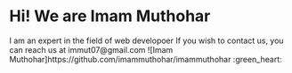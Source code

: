 <h1>Hi! We are Imam Muthohar </h1>
I am an expert in the field of web developoer
If you wish to contact us, you can reach us at immut07@gmail.com
![Imam Muthohar]https://github.com/imammuthohar/imammuthohar
:green_heart:
